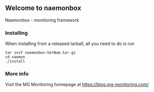## Welcome to naemonbox ##

Naemonbox - monitoring framework 

### Installing ###

When installing from a released tarball, all you need to do is run
```
tar zxvf naemonbox-VerNum.tar.gz
cd naemon 
./install
```

### More info ###

Visit the MG Monitoring homepage at https://blog.mg-monitoring.com/
